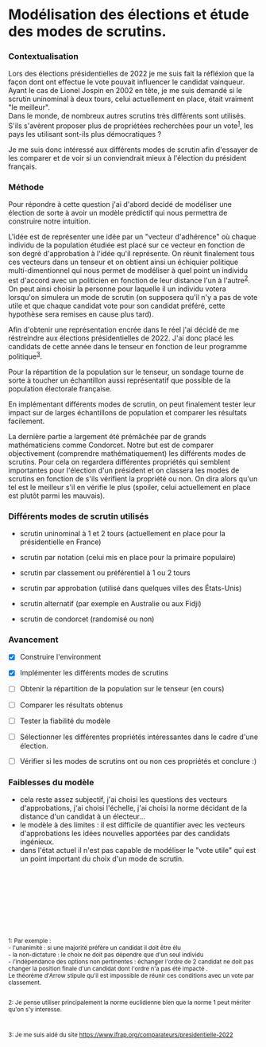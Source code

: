 # Modélisation des élections et étude des modes de scrutins.



### Contextualisation
Lors des élections présidentielles de 2022 je me suis fait la réfléxion que la façon dont ont effectue le vote pouvait influencer le candidat vainqueur. Ayant le cas de Lionel Jospin en 2002 en tête, je me suis demandé si le scrutin uninominal à deux tours, celui actuellement en place, était vraiment "le meilleur". <br>
  Dans le monde, de nombreux autres scrutins très différents sont utilisés. S'ils s'avèrent proposer plus de propriétées recherchées pour un vote<sup>[1](#propvote)</sup>, les pays les utilisant sont-ils plus démocratiques ?

Je me suis donc intéressé aux différents modes de scrutin afin d'essayer de les comparer et de voir si un conviendrait mieux à l'élection du président français.





### Méthode
Pour répondre à cette question j'ai d'abord decidé de modéliser une élection de sorte à avoir un modèle prédictif qui nous permettra de construire notre intuition.

L'idée est de représenter une idée par un "vecteur d'adhérence" où chaque individu de la population étudiée est placé sur ce vecteur en fonction de son degré d'approbation à l'idée qu'il représente. On réunit finalement tous ces vecteurs dans un tenseur et on obtient ainsi un échiquier politique multi-dimentionnel qui nous permet de modéliser à quel point un individu est d'accord avec un politicien en fonction de leur distance l'un à l'autre<sup>[2](#distance)</sup>. On peut ainsi choisir la personne pour laquelle il un individu votera lorsqu'on simulera un mode de scrutin (on supposera qu'il n'y a pas de vote utile et que chaque candidat vote pour son candidat préféré, cette hypothèse sera remises en cause plus tard).

Afin d'obtenir une représentation encrée dans le réel j'ai décidé de me réstreindre aux élections présidentielles de 2022. J'ai donc placé les candidats de cette année dans le tenseur en fonction de leur programme politique<sup>[3](#programme)</sup>.

Pour la répartition de la population sur le tenseur, un sondage tourne de sorte à toucher un échantillon aussi représentatif que possible de la population électorale française.

En implémentant différents modes de scrutin, on peut finalement tester leur impact sur de larges échantillons de population et comparer les résultats facilement.

La dernière partie a largement été prémâchée par de grands mathématiciens comme Condorcet. Notre but est de comparer objectivement (comprendre mathématiquement) les différents modes de scrutins. Pour cela on regardera différentes propriétés qui semblent importantes pour l'élection d'un président et on classera les modes de scrutins en fonction de s'ils vérifient la propriété ou non. On dira alors qu'un tel est le meilleur s'il en vérifie le plus (spoiler, celui actuellement en place est plutôt parmi les mauvais).





### Différents modes de scrutin utilisés 
- scrutin uninominal à 1 et 2 tours (actuellement en place pour la présidentielle en France)

- scrutin par notation (celui mis en place pour la primaire populaire)

- scrutin par classement ou préférentiel à 1 ou 2 tours 

- scrutin par approbation (utilisé dans quelques villes des États-Unis)

- scrutin alternatif (par exemple en Australie ou aux Fidji)

- scrutin de condorcet (randomisé ou non)






### Avancement
- [x] Construire l'environment
- [x] Implémenter les différents modes de scrutins
- [ ] Obtenir la répartition de la population sur le tenseur (en cours)
- [ ] Comparer les résultats obtenus
- [ ] Tester la fiabilité du modèle
- [ ] Sélectionner les différentes propriétés intéressantes dans le cadre d'une élection.
- [ ] Vérifier si les modes de scrutins ont ou non ces propriétés et conclure :)







### Faiblesses du modèle
- cela reste assez subjectif, j'ai choisi les questions des vecteurs d'approbations, j'ai choisi l'échelle, j'ai choisi la norme décidant de la distance d'un candidat à un électeur...
- le modèle à des limites : il est difficile de quantifier avec les vecteurs d'approbations les idées nouvelles apportées par des candidats ingénieux.
- dans l'état actuel il n'est pas capable de modéliser le "vote utile" qui est un point important du choix d'un mode de scrutin.



<br>
<br>
<br>
<br>
<br>
<br>
<br>
<br>
  <sup>
  <a name="propvote">1</a>: Par exemple : <br> - l'unanimité : si une majorité préfère un candidat il doit être élu <br>
                                             - la non-dictature : le choix ne doit pas dépendre que d'un seul individu <br>
                                             - l'indépendance des options non pertinentes : échanger l'ordre de 2 candidat ne doit pas changer la position finale d'un candidat dont l'ordre n'a pas été impacté . <br>
  Le théorème d'Arrow stipule qu'il est impossible de réunir ces conditions avec un vote par classement.<br>
 <br>
 
  <a name="distance">2</a>: Je pense utiliser principalement la norme euclidienne bien que la norme 1 peut mériter qu'on s'y interesse.<br>
  
  <br>
  
  <a name="programme">3</a>: Je me suis aidé du site https://www.ifrap.org/comparateurs/presidentielle-2022
  </sup>










